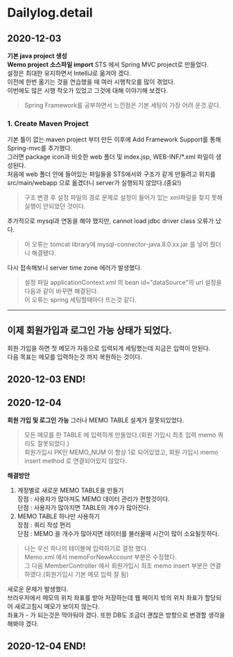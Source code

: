 # Dailylog.detail

## 2020-12-03
**기본 java project 생성**<br>
**Wemo project 소스파일 import**
STS 에서 Spring MVC project로 만들었다.<br>
설정은 최대한 유지하면서 IntelliJ로 옮겨야 겠다.<br>
이전에 한번 옮기는 것을 연습했을 때 여러 시행착오를 많이 겪었다.<br>
이번에도 많은 시행 착오가 있었고 그것에 대해 이야기해 보겠다.<br>
> Spring Framework를 공부하면서 느낀점은 기본 세팅이 가장 어려 운것 같다.

### 1. Create Maven Project
 기본 틀이 없는 maven project 부터 만든 이후에 Add Framework Support를 통해 Spring-mvc를 추가했다.<br>
 그러면 package icon과 비슷한 web 폴더 및 index.jsp, WEB-INF/*.xml 파일이 생성된다.<br>
 처음에 web 폴더 안에 들어있는 파일들을 STS에서와 구조가 같게 만들려고 위치를 src/main/webapp 으로 옮겼더니 server가 실행되지 않았다.(중요!)<br>
> 구조 변경 후 설정 파일의 경로 문제로 설정이 들어가 있는 xml파일을 찾지 못해 실행이 안되었던 것이다.

 추가적으로 mysql과 연동을 해야 했지만, cannot load jdbc driver class 오류가 났다.
> 이 오류는 tomcat library에 mysql-connector-java.8.0.xx.jar 를 넣어 줬더니 해결됐다.

 다시 접속해보니 server time zone 에러가 발생했다.
> 설정 파일 applicationContext.xml 의 bean id="dataSource"의 url 설정을 다음과 같이 바꾸면 해결된다.
> <property value="jdbc:mysql://127.0.0.1:3306/wemo_data?serverTimezone=Asia/Seoul" name="url"/>
> <br> 이 오류는 spring 세팅할때마다 뜨는것 같다.
---------------

## 이제 회원가입과 로그인 가능 상태가 되었다.
회원 가입을 하면 첫 메모가 자동으로 입력되게 세팅했는데 지금은 입력이 안된다.<br>
다음 목표는 메모를 입력하는것 까지 복원하는 것이다.

2020-12-03 END!
---------------

## 2020-12-04
**회원 가입 및 로그인 가능**
 그러나 MEMO TABLE 설계가 잘못되있었다.
> 모든 메모를 한 TABLE 에 입력하게 만들었다.(회원 가입시 최초 입력 memo 쿼리도 잘못되었다.)<br>
> 회원가입시 PK인 MEMO_NUM 이 항상 1로 되어있었고, 회원 가입시 memo insert method 로 연결되어있지 않았다.
 

 **해결방안**
 1. 계정별로 새로운 MEMO TABLE을 만들기 <br>
 장점 : 사용자가 많아져도 MEMO 데이터 관리가 편할것이다.<br>
 단점 : 사용자가 많아지면 TABLE의 개수가 많아진다.<br>
 2. MEMO TABLE 하나만 사용하기<br>
 장점 : 쿼리 작성 편리<br>
 단점 : MEMO 을 개수가 많아지면 데이터를 불러올때 시간이 많이 소요될듯하다.<br>
> 나는 우선 하나의 테이블에 입력하기로 결정 했다.<br>
> Memo.xml 에서 memoForNewAccount 부분은 수정했다.<br>
> 그 다음 MemberController 에서 회원가입시 최초 memo insert 부분은 연결하였다.(회원가입시 기본 메모 입력 잘 됨)<br>

새로운 문제가 발생했다.<br>
브라우저에서 메모의 위치 좌표를 받아 저장하는데 웹 페이지 밖의 위치 좌표가 할당되어 새로고침시 메모가 보이지 않는다.<br>
좌표가 - 가 되는것은 막아둬야 겠다. 또한 DB도 조금더 괜찮은 방향으로 변경할 생각을 해봐야 겠다.

2020-12-04 END!
-------------
